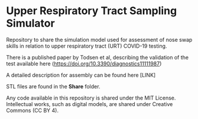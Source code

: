 # Upper Respiratory Tract Sampling Simulator  

Repository to share the simulation model used for assessment of nose swap skills in relation to upper respiratory tract (URT) COVID-19 testing.   

There is a published paper by Todsen et al, describing the validation of the test available here (https://doi.org/10.3390/diagnostics11111987)

A detailed description for assembly can be found here [LINK]

STL files are found in the **Share** folder.



Any code available in this repository is shared under the MIT License.   
Intellectual works, such as digital models, are shared under Creative Commons (CC BY 4).
